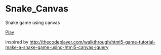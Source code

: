 # Snake_Canvas
Snake game using canvas

[Play](http://hlk65.github.io/Snake_Canvas/WebContent)

inspired by http://thecodeplayer.com/walkthrough/html5-game-tutorial-make-a-snake-game-using-html5-canvas-jquery
